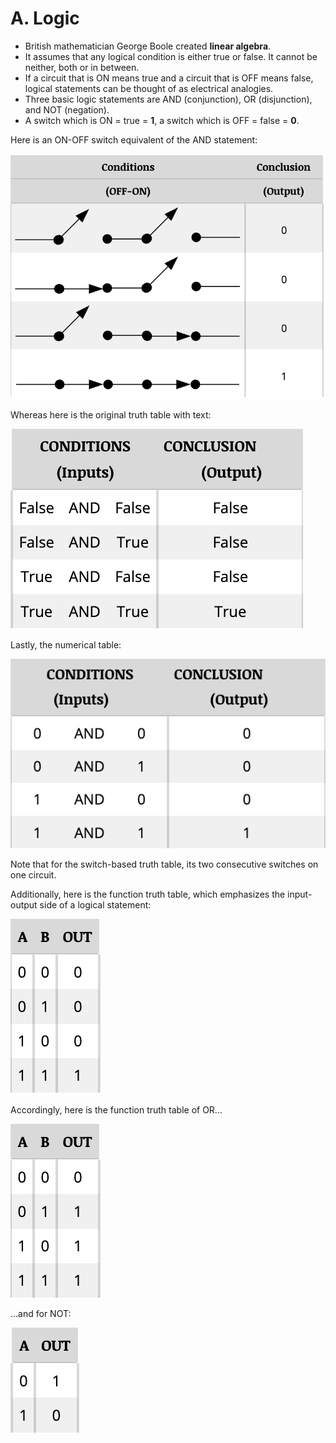 # A. Logic

- British mathematician George Boole created **linear algebra**.
- It assumes that any logical condition is either true or false. It cannot be neither, both or in between.
- If a circuit that is ON means true and a circuit that is OFF means false, logical statements can be thought of as electrical analogies.
- Three basic logic statements are AND (conjunction), OR (disjunction), and NOT (negation).
- A switch which is ON = true = **1**, a switch which is OFF = false = **0**.

Here is an ON-OFF switch equivalent of the AND statement:

![Truth table of AND using circuits](Part_1a_image1.png)

Whereas here is the original truth table with text:

![Truth table of AND using circuits](Part_1a_image2.png)

Lastly, the numerical table:

![Truth table of AND using numbers](Part_1a_image3.png)

Note that for the switch-based truth table, its two consecutive switches on one circuit.

Additionally, here is the function truth table, which emphasizes the input-output side of a logical statement:

![Function truth table of AND](Part_1a_image4.png)

Accordingly, here is the function truth table of OR...

![Function truth table of OR](Part_1a_image5.png)

...and for NOT:

![Function truth table of NOT](Part_1a_image6.png)
